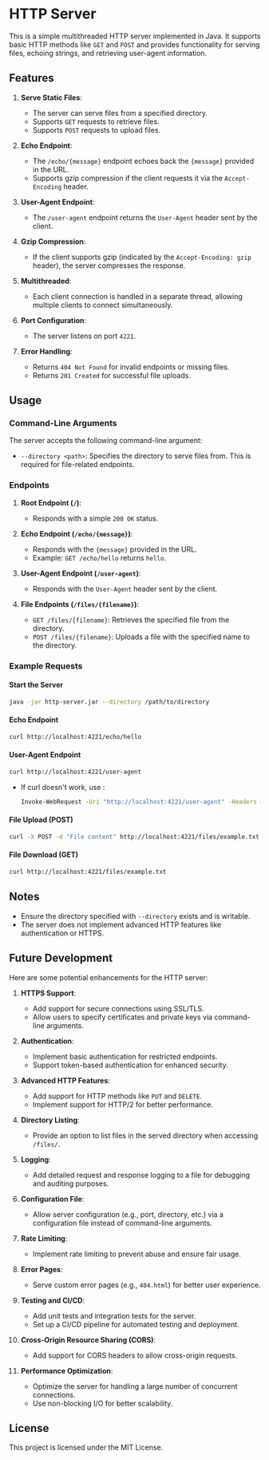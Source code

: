 # HTTP Server

This is a simple multithreaded HTTP server implemented in Java. It supports basic HTTP methods like `GET` and `POST` and provides functionality for serving files, echoing strings, and retrieving user-agent information.

## Features

1. **Serve Static Files**:
   - The server can serve files from a specified directory.
   - Supports `GET` requests to retrieve files.
   - Supports `POST` requests to upload files.

2. **Echo Endpoint**:
   - The `/echo/{message}` endpoint echoes back the `{message}` provided in the URL.
   - Supports gzip compression if the client requests it via the `Accept-Encoding` header.

3. **User-Agent Endpoint**:
   - The `/user-agent` endpoint returns the `User-Agent` header sent by the client.

4. **Gzip Compression**:
   - If the client supports gzip (indicated by the `Accept-Encoding: gzip` header), the server compresses the response.

5. **Multithreaded**:
   - Each client connection is handled in a separate thread, allowing multiple clients to connect simultaneously.

6. **Port Configuration**:
   - The server listens on port `4221`.

7. **Error Handling**:
   - Returns `404 Not Found` for invalid endpoints or missing files.
   - Returns `201 Created` for successful file uploads.

## Usage

### Command-Line Arguments

The server accepts the following command-line argument:

- `--directory <path>`: Specifies the directory to serve files from. This is required for file-related endpoints.

### Endpoints

1. **Root Endpoint (`/`)**:
   - Responds with a simple `200 OK` status.

2. **Echo Endpoint (`/echo/{message}`)**:
   - Responds with the `{message}` provided in the URL.
   - Example: `GET /echo/hello` returns `hello`.

3. **User-Agent Endpoint (`/user-agent`)**:
   - Responds with the `User-Agent` header sent by the client.

4. **File Endpoints (`/files/{filename}`)**:
   - `GET /files/{filename}`: Retrieves the specified file from the directory.
   - `POST /files/{filename}`: Uploads a file with the specified name to the directory.

### Example Requests

#### Start the Server
```bash
java -jar http-server.jar --directory /path/to/directory
```

#### Echo Endpoint
```bash
curl http://localhost:4221/echo/hello
```

#### User-Agent Endpoint
```bash
curl http://localhost:4221/user-agent
```
- If curl doesn't work, use :
    ```bash
    Invoke-WebRequest -Uri "http://localhost:4221/user-agent" -Headers @{"User-Agent"="foobar/1.2.3"} -Verbose
    ```

#### File Upload (POST)
```bash
curl -X POST -d "File content" http://localhost:4221/files/example.txt
```

#### File Download (GET)
```bash
curl http://localhost:4221/files/example.txt
```

## Notes

- Ensure the directory specified with `--directory` exists and is writable.
- The server does not implement advanced HTTP features like authentication or HTTPS.

## Future Development

Here are some potential enhancements for the HTTP server:

1. **HTTPS Support**:
   - Add support for secure connections using SSL/TLS.
   - Allow users to specify certificates and private keys via command-line arguments.

2. **Authentication**:
   - Implement basic authentication for restricted endpoints.
   - Support token-based authentication for enhanced security.

3. **Advanced HTTP Features**:
   - Add support for HTTP methods like `PUT` and `DELETE`.
   - Implement support for HTTP/2 for better performance.

4. **Directory Listing**:
   - Provide an option to list files in the served directory when accessing `/files/`.

5. **Logging**:
   - Add detailed request and response logging to a file for debugging and auditing purposes.

6. **Configuration File**:
   - Allow server configuration (e.g., port, directory, etc.) via a configuration file instead of command-line arguments.

7. **Rate Limiting**:
   - Implement rate limiting to prevent abuse and ensure fair usage.

8. **Error Pages**:
   - Serve custom error pages (e.g., `404.html`) for better user experience.

9. **Testing and CI/CD**:
   - Add unit tests and integration tests for the server.
   - Set up a CI/CD pipeline for automated testing and deployment.

10. **Cross-Origin Resource Sharing (CORS)**:
    - Add support for CORS headers to allow cross-origin requests.

11. **Performance Optimization**:
    - Optimize the server for handling a large number of concurrent connections.
    - Use non-blocking I/O for better scalability.

## License

This project is licensed under the MIT License.
